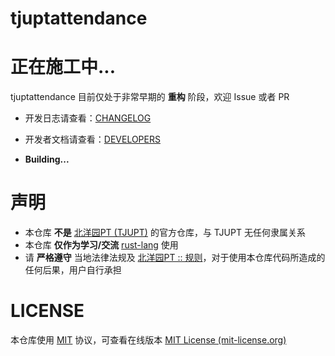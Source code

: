 # tjuptattendance

# 正在施工中...

tjuptattendance 目前仅处于非常早期的 **重构** 阶段，欢迎 Issue 或者 PR

- 开发日志请查看：[CHANGELOG](./CHANGELOG.md)
- 开发者文档请查看：[DEVELOPERS](./DEVELOPERS.md)

- **Building...**

# 声明

- 本仓库 **不是** [北洋园PT (TJUPT)](https://tjupt.org/) 的官方仓库，与 TJUPT 无任何隶属关系
- 本仓库 **仅作为学习/交流** [rust-lang](https://www.rust-lang.org/) 使用
- 请 **严格遵守** 当地法律法规及 [北洋园PT :: 规则](https://tjupt.org/rules.php)，对于使用本仓库代码所造成的任何后果，用户自行承担

# LICENSE

本仓库使用 [MIT](./LICENSE) 协议，可查看在线版本 [MIT License (mit-license.org)](https://mit-license.org/)

